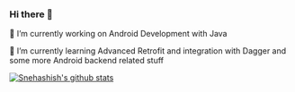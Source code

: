 ### Hi there 👋

🔭 I’m currently working on Android Development with Java

🌱 I’m currently learning Advanced Retrofit and integration with Dagger and some more Android backend related stuff


[![Snehashish's github stats](https://github-readme-stats.vercel.app/api?username=Snehashish2403)](https://github.com/Snehashish2403/github-readme-stats)
